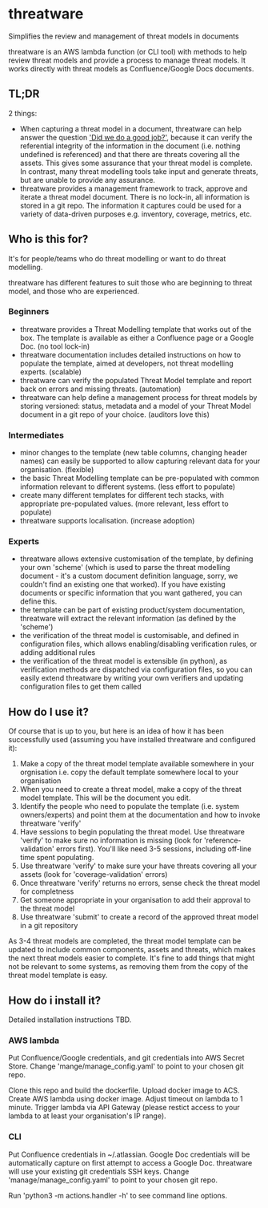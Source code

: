# threatware
Simplifies the review and management of threat models in documents

threatware is an AWS lambda function (or CLI tool) with methods to help review threat models and provide a process to manage threat models.  It works directly with threat models as Confluence/Google Docs documents.

## TL;DR
2 things:
- When capturing a threat model in a document, threatware can help answer the question ['Did we do a good job?'](https://github.com/adamshostack/4QuestionFrame), because it can verify the referential integrity of the information in the document (i.e. nothing undefined is referenced) and that there are threats covering all the assets.  This gives some assurance that your threat model is complete.  In contrast, many threat modelling tools take input and generate threats, but are unable to provide any assurance.
- threatware provides a management framework to track, approve and iterate a threat model document.  There is no lock-in, all information is stored in a git repo.  The information it captures could be used for a variety of data-driven purposes e.g. inventory, coverage, metrics, etc.

## Who is this for?

It's for people/teams who do threat modelling or want to do threat modelling.

threatware has different features to suit those who are beginning to threat model, and those who are experienced.

### Beginners

- threatware provides a Threat Modelling template that works out of the box.  The template is available as either a Confluence page or a Google Doc. (no tool lock-in)
- threatware documentation includes detailed instructions on how to populate the template, aimed at developers, not threat modelling experts. (scalable)
- threatware can verify the populated Threat Model template and report back on errors and missing threats. (automation) 
- threatware can help define a management process for threat models by storing versioned: status, metadata and a model of your Threat Model document in a git repo of your choice. (auditors love this)

### Intermediates

- minor changes to the template (new table columns, changing header names) can easily be supported to allow capturing relevant data for your organisation. (flexible)
- the basic Threat Modelling template can be pre-populated with common information relevant to different systems. (less effort to populate)
- create many different templates for different tech stacks, with appropriate pre-populated values. (more relevant, less effort to populate)
- threatware supports localisation. (increase adoption)

### Experts

- threatware allows extensive customisation of the template, by defining your own 'scheme' (which is used to parse the threat modelling document - it's a custom document definition language, sorry, we couldn't find an existing one that worked).  If you have existing documents or specific information that you want gathered, you can define this.
- the template can be part of existing product/system documentation, threatware will extract the relevant information (as defined by the 'scheme')
- the verification of the threat model is customisable, and defined in configuration files, which allows enabling/disabling verification rules, or adding additional rules
- the verification of the threat model is extensible (in python), as verification methods are dispatched via configuration files, so you can easily extend threatware by writing your own verifiers and updating configuration files to get them called

## How do I use it?

Of course that is up to you, but here is an idea of how it has been successfully used (assuming you have installed threatware and configured it):

1. Make a copy of the threat model template available somewhere in your orgnisation i.e. copy the default template somewhere local to your organisation
2. When you need to create a threat model, make a copy of the threat model template.  This will be the document you edit.
3. Identify the people who need to populate the template (i.e. system owners/experts) and point them at the documentation and how to invoke threatware 'verify'
4. Have sessions to begin populating the threat model.  Use threatware 'verify' to make sure no information is missing (look for 'reference-validation' errors first).  You'll like need 3-5 sessions, including off-line time spent populating.
5. Use threatware 'verify' to make sure your have threats covering all your assets (look for 'coverage-validation' errors)
6. Once threatware 'verify' returns no errors, sense check the threat model for completness
7. Get someone appropriate in your organisation to add their approval to the threat model
8. Use threatware 'submit' to create a record of the approved threat model in a git repository

As 3-4 threat models are completed, the threat model template can be updated to include common components, assets and threats, which makes the next threat models easier to complete.  It's fine to add things that might not be relevant to some systems, as removing them from the copy of the threat model template is easy.

## How do i install it?

Detailed installation instructions TBD.

### AWS lambda

Put Confluence/Google credentials, and git credentials into AWS Secret Store.  Change 'mange/manage_config.yaml' to point to your chosen git repo.

Clone this repo and build the dockerfile. Upload docker image to ACS.  Create AWS lambda using docker image.  Adjust timeout on lambda to 1 minute.  Trigger lambda via API Gateway (please restict access to your lambda to at least your organisation's IP range).

### CLI

Put Confluence credentials in ~/.atlassian.  Google Doc credentials will be automatically capture on first attempt to access a Google Doc. threatware will use your existing git credentials SSH keys.  Change 'manage/manage_config.yaml' to point to your chosen git repo.

Run 'python3 -m actions.handler -h' to see command line options.